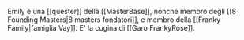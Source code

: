 Emily è una [[quester]] della [[MasterBase]], nonché membro degli [[8 Founding Masters|8 masters fondatori]], e membro della [[Franky Family|famiglia Vay]]. E' la cugina di [[Garo FrankyRose]].